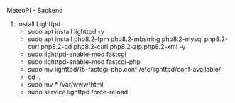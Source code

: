 MeteoPI - Backend
1. Install Lighttpd
   - sudo apt install lighttpd -y
   - sudo apt install php8.2-fpm php8.2-mbstring php8.2-mysql php8.2-curl php8.2-gd php8.2-curl php8.2-zip php8.2-xml -y
   - sudo lighttpd-enable-mod fastcgi
   - sudo lighttpd-enable-mod fastcgi-php
   - sudo mv lighttpd/15-fastcgi-php.conf /etc/lighttpd/conf-available/
   - cd ..
   - sudo mv * /var/www/html
   - sudo service lighttpd force-reload

